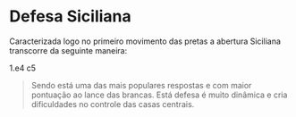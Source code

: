 # Defesa Siciliana

Caracterizada logo no primeiro movimento das pretas a abertura Siciliana transcorre da seguinte maneira:

1.e4 c5



> Sendo está uma das mais populares respostas e com maior pontuação ao lance das brancas. Está defesa é muito dinâmica e cria dificuldades no controle das casas centrais.
